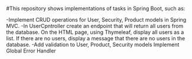 #This repository shows implementations of tasks in Spring Boot, such as:

-Implement CRUD operations for User, Security, Product models in Spring MVC.
-In UserCpntroller create an endpoint that will return all users from the database. On the HTML page, using Thymeleaf, display all users as a list. If there are no users, display a message that there are no users in the database.
-Add validation to User, Product, Security models Implement Global Error Handler
